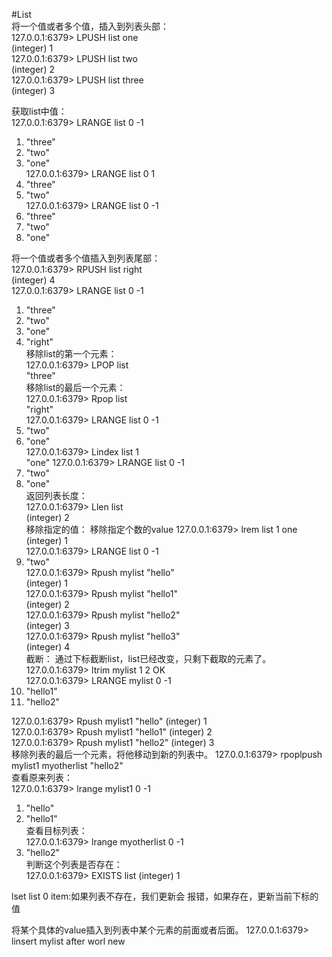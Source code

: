 #List  
将一个值或者多个值，插入到列表头部：  
127.0.0.1:6379> LPUSH list one  
(integer) 1  
127.0.0.1:6379> LPUSH list two  
(integer) 2  
127.0.0.1:6379> LPUSH list three  
(integer) 3  

获取list中值：  
127.0.0.1:6379> LRANGE list 0 -1  
1) "three"
2) "two"
3) "one"  
127.0.0.1:6379> LRANGE list 0 1  
1) "three"
2) "two"  
127.0.0.1:6379> LRANGE list 0 -1  
1) "three"
2) "two"
3) "one"  

将一个值或者多个值插入到列表尾部：  
127.0.0.1:6379> RPUSH list right  
(integer) 4  
127.0.0.1:6379> LRANGE list 0 -1  
1) "three"
2) "two"
3) "one"
4) "right"  
移除list的第一个元素：  
127.0.0.1:6379> LPOP list  
"three"  
移除list的最后一个元素：  
127.0.0.1:6379> Rpop list  
"right"  
127.0.0.1:6379> LRANGE list 0 -1  
1) "two"
2) "one"  
127.0.0.1:6379> Lindex list 1  
"one"
127.0.0.1:6379> LRANGE list 0 -1  
1) "two"
2) "one"  
返回列表长度：  
127.0.0.1:6379> Llen list  
(integer) 2  
移除指定的值：  移除指定个数的value
127.0.0.1:6379> lrem list 1 one  
(integer) 1  
127.0.0.1:6379> LRANGE list 0 -1  
1) "two"  
127.0.0.1:6379> Rpush mylist "hello"  
(integer) 1  
127.0.0.1:6379> Rpush mylist "hello1"  
(integer) 2  
127.0.0.1:6379> Rpush mylist "hello2"  
(integer) 3  
127.0.0.1:6379> Rpush mylist "hello3"  
(integer) 4  
截断：  通过下标截断list，list已经改变，只剩下截取的元素了。
127.0.0.1:6379> ltrim mylist 1 2
OK  
127.0.0.1:6379> LRANGE mylist 0 -1  
1) "hello1"
2) "hello2"  

127.0.0.1:6379> Rpush mylist1 "hello"
(integer) 1  
127.0.0.1:6379> Rpush mylist1 "hello1"
(integer) 2  
127.0.0.1:6379> Rpush mylist1 "hello2"
(integer) 3  
移除列表的最后一个元素，将他移动到新的列表中。
127.0.0.1:6379> rpoplpush mylist1 myotherlist
"hello2"  
查看原来列表：  
127.0.0.1:6379> lrange mylist1 0 -1
1) "hello"
2) "hello1"  
查看目标列表：  
127.0.0.1:6379> lrange myotherlist 0 -1
1) "hello2"  
判断这个列表是否存在：  
127.0.0.1:6379> EXISTS list
(integer) 1  

lset list 0 item:如果列表不存在，我们更新会 报错，如果存在，更新当前下标的值  

将某个具体的value插入到列表中某个元素的前面或者后面。
127.0.0.1:6379> linsert mylist after worl new